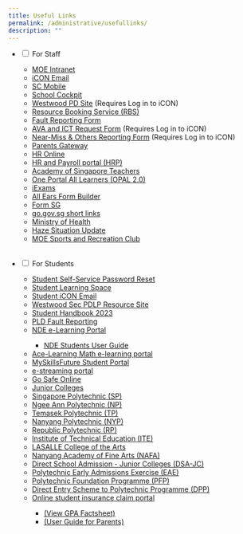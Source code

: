 ```yaml
---
title: Useful Links
permalink: /administrative/usefullinks/
description: ""
---
```

<ul class="jekyllcodex_accordion">
	
<li><input type="checkbox" id="accordion1">
<label for="accordion1">For Staff</label><div>
<p></p><ul>
<li><a target="_blank" href="https://intranet.moe.gov.sg/">MOE Intranet</a></li>
<li><a target="_blank" href="https://workspace.google.com/dashboard">iCON Email</a></li>
<li><a target="_blank" href="https://scmobile.moe.edu.sg/">SC Mobile</a>
</li>
<li><a target="_blank" href="https://schoolcockpit.moe.gov.sg/">School Cockpit</a> </li>

<li><a target="_blank" href="https://go.gov.sg/wwstaffpd">Westwood PD Site</a> (Requires Log in to iCON)</li>

<li><a target="_blank" href="https://rbs.avero-tech.com/">Resource Booking Service (RBS)</a></li>

<li><a target="_blank" href="http://go.gov.sg/sw9yzq">Fault Reporting Form</a></li>

<li><a target="_blank" href="http://go.gov.sg/47sptz">AVA and ICT Request Form</a> (Requires Log in to iCON)</li>

<li><a target="_blank" href="https://tinyurl.com/near-miss-incident">Near-Miss &amp; Others Reporting Form</a> (Requires Log in to iCON)</li>

<li><a target="_blank" href="https://pg.moe.edu.sg/">Parents Gateway</a>
</li>
<li><a target="_blank" href="http://intranet.moe.gov.sg/hronline/Pages/Home.aspx">HR Online</a></li>

<li><a target="_blank" href="https://www.hrp.gov.sg/">HR and Payroll portal (HRP)</a></li>

<li><a target="_blank" href="https://academyofsingaporeteachers.moe.edu.sg/">Academy of Singapore Teachers</a></li>

<li><a target="_blank" href="https://www.opal2.moe.edu.sg/">One Portal All Learners (OPAL 2.0)</a></li>

<li><a target="_blank" href="https://iexams.seab.gov.sg/login">iExams</a></li>
	
<li><a target="_blank" href="https://allears.estl.edu.sg/home">All Ears Form Builder</a></li>

<li><a target="_blank" href="https://form.gov.sg/">Form SG</a></li>

<li><a target="_blank" href="https://go.gov.sg/">go.gov.sg short links</a></li>

<li><a target="_blank" href="https://www.moh.gov.sg/">Ministry of Health</a></li>

<li><a target="_blank" href="https://www.haze.gov.sg/">Haze Situation Update</a></li>

<li><a target="_blank" href="https://www.mesrc.net/">MOE Sports and Recreation Club</a></li><br><p></p>
</ul></div></li>

<li><input type="checkbox" id="accordion2">
<label for="accordion2">For Students</label><div>
	<p></p><ul>
	<li><a target="_blank" href="https://mims.moe.gov.sg/sspr/">Student Self-Service Password Reset</a></li>
<li><a target="_blank" href="https://learning.moe.edu.sg/">Student Learning Space</a></li>
	<li><a target="_blank" href="https://workspace.google.com/dashboard">Student iCON Email</a></li>
<li>	<a target="_blank" href="https://go.gov.sg/pdlpwwss">Westwood Sec PDLP Resource Site</a></li>
	
<li><a target="_blank" href="https://drive.google.com/file/d/1GSjC_XxSwQJra0EgTCyTdvJEHI32JfNy/view?usp=share_link">Student Handbook 2023</a></li>
<li><a target="_blank" href="https://go.gov.sg/pytjkj">PLD Fault Reporting</a></li>
	<li>	<a target="_blank" href="https://learn.icdlasia.org/">NDE e-Learning Portal</a></li>
<ul><li><a target="_blank" href="https://drive.google.com/file/d/1dVm_FkD2g7gwDW1BC_sf1coKgnhg8uI-/view?usp=share_link/">NDE Students User Guide</a></li></ul>
<li>	<a target="_blank" href="https://www.ace-learning.com/">Ace-Learning Math e-learning portal</a></li>
<li>	<a target="_blank" href="https://www.myskillsfuture.gov.sg/content/student/en/secondary.html">MySkillsFuture Student Portal</a></li>

<li><a target="_blank" href="https://www.nstream.sg/login/login.aspx">e-streaming portal</a></li>
		
<li><a target="_blank" href="https://www.csa.gov.sg/gosafeonline/">Go Safe Online</a></li>
	
<li><a target="_blank" href="https://sis.moe.gov.sg/">Junior Colleges</a>
	</li>
<li>	<a target="_blank" href="http://www.sp.edu.sg/">Singapore Polytechnic (SP)</a></li>

<li><a target="_blank" href="http://www.np.edu.sg/">Ngee Ann Polytechnic (NP)</a></li>
<li>	<a target="_blank" href="http://www.tp.edu.sg/">Temasek Polytechnic (TP)</a></li>
<li>	<a target="_blank" href="http://www.nyp.edu.sg/">Nanyang Polytechnic (NYP)</a></li>
<li>	<a target="_blank" href="http://www.rp.edu.sg/">Republic Polytechnic (RP)</a></li>
<li>	<a target="_blank" href="http://www.ite.edu.sg/">Institute of Technical Education (ITE)</a></li>
<li>	<a target="_blank" href="http://www.lasalle.edu.sg/">LASALLE College of the Arts</a></li>
	<li><a target="_blank" href="http://www.nafa.edu.sg/">Nanyang Academy of Fine Arts (NAFA)</a></li>
<li>	<a target="_blank" href="https://www.moe.gov.sg/post-secondary/admissions/dsa/apply/">Direct School Admission - Junior Colleges (DSA-JC)</a></li>
	<li><a target="_blank" href="https://eae.polytechnic.edu.sg/eaeStudIns/menu.jsp">Polytechnic Early Admissions Exercise (EAE)</a></li>
<li>	<a target="_blank" href="https://pfp.polytechnic.edu.sg/PFP/index.html">Polytechnic Foundation Programme (PFP)</a></li>
	<li><a target="_blank" href="https://www.ite.edu.sg/admissions/full-time-courses/higher-nitec-dpp">Direct Entry Scheme to Polytechnic Programme (DPP)</a></li>
<li>	<a target="_blank" href="https://studentgpa.incomegroupins.com.sg/">Online student insurance claim portal</a></li>
<ul><li>	<a target="_blank" href="https://go.gov.sg/rpk4gv">(View GPA Factsheet)</a></li>
	<li>	<a target="_blank" href="https://go.gov.sg/nrzysy">(User Guide for Parents)</a><p></p></li></ul>
</ul></div></li>

</ul>